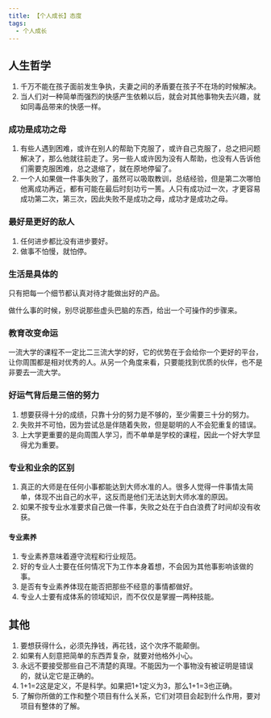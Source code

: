 ```yaml
---
title: 【个人成长】态度
tags:
  - 个人成长
---
```


## 人生哲学

1. 千万不能在孩子面前发生争执，夫妻之间的矛盾要在孩子不在场的时候解决。
2. 当人们对一种简单而强烈的快感产生依赖以后，就会对其他事物失去兴趣，就如同毒品带来的快感一样。



### 成功是成功之母

1. 有些人遇到困难，或许在别人的帮助下克服了，或许自己克服了，总之把问题解决了，那么他就往前走了。另一些人或许因为没有人帮助，也没有人告诉他们需要克服困难，总之退缩了，就在原地停留了。
2. 一个人如果做一件事失败了，虽然可以吸取教训，总结经验，但是第二次哪怕他离成功再近，都有可能在最后时刻功亏一篑。人只有成功过一次，才更容易成功第二次，第三次，因此失败不是成功之母，成功才是成功之母。

### 最好是更好的敌人

1. 任何进步都比没有进步要好。
2. 做事不怕慢，就怕停。

### 生活是具体的

只有把每一个细节都认真对待才能做出好的产品。

做什么事的时候，别尽说那些虚头巴脑的东西，给出一个可操作的步骤来。



### 教育改变命运
一流大学的课程不一定比二三流大学的好，它的优势在于会给你一个更好的平台，让你周围都是相对优秀的人。从另一个角度来看，只要能找到优质的伙伴，也不是非要去一流大学。

### 好运气背后是三倍的努力

1. 想要获得十分的成绩，只靠十分的努力是不够的，至少需要三十分的努力。
2. 失败并不可怕，因为尝试总是伴随着失败，但是聪明的人不会犯重复的错误。
3. 上大学更重要的是向周围人学习，而不单单是学校的课程，因此一个好大学显得尤为重要。

### 专业和业余的区别
1. 真正的大师是在任何小事都能达到大师水准的人。很多人觉得一件事情太简单，体现不出自己的水平，这反而是他们无法达到大师水准的原因。
2. 如果不按专业水准要求自己做一件事，失败之处在于白白浪费了时间却没有收获。

#### 专业素养
1. 专业素养意味着遵守流程和行业规范。
2. 好的专业人士要在任何情况下为工作本身着想，不会因为其他事影响该做的事。
3. 是否有专业素养体现在能否把那些不经意的事情都做好。
4. 专业人士要有成体系的领域知识，而不仅仅是掌握一两种技能。
## 其他
1. 要想获得什么，必须先挣钱，再花钱，这个次序不能颠倒。
2. 如果有人刻意把简单的东西弄复杂，就要对他格外小心。
3. 永远不要接受那些自己不清楚的真理。不能因为一个事物没有被证明是错误的，就认定它是正确的。
4. 1+1=2这是定义，不是科学。如果把1+1定义为3，那么1+1=3也正确。
5. 了解你所做的工作和整个项目有什么关系，它们对项目会起到什么作用，要对项目有整体的了解。